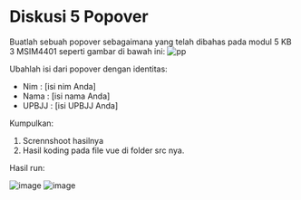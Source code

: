 # Diskusi 5 Popover
Buatlah sebuah popover sebagaimana yang telah dibahas pada modul 5 KB 3 MSIM4401 seperti gambar di bawah ini:
![pp](https://user-images.githubusercontent.com/72592250/201454777-58d4539f-7125-4e87-a65d-7538fb9feca1.png)

Ubahlah isi dari popover dengan identitas:
- Nim : [isi nim Anda]
- Nama : [isi nama Anda]
- UPBJJ : [isi UPBJJ Anda]

Kumpulkan:
1. Scrennshoot hasilnya
2. Hasil koding pada file vue di folder src nya.

Hasil run:

![image](https://user-images.githubusercontent.com/72592250/201458241-dfdc3963-099a-4b46-97f7-81d7a7ea49be.png)
![image](https://user-images.githubusercontent.com/72592250/201458248-9272d8de-8236-407c-a96a-92337f30f65b.png)
